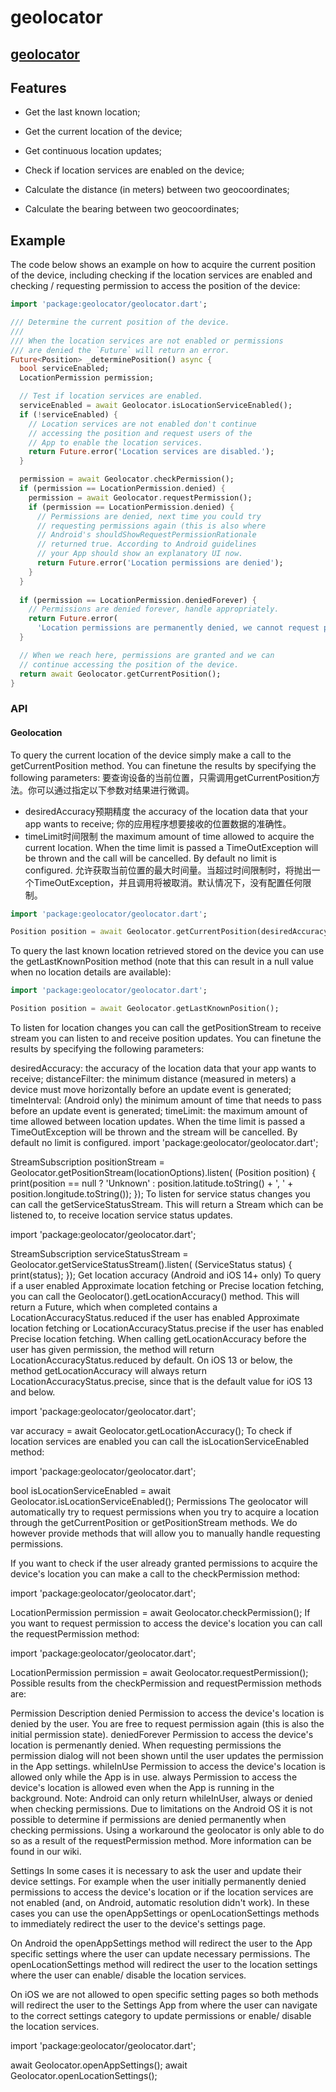 # geolocator

## [geolocator](https://pub.dev/packages/geolocator)

## Features

- Get the last known location;
- Get the current location of the device;
- Get continuous location updates;
- Check if location services are enabled on the device;
- Calculate the distance (in meters) between two geocoordinates;


- Calculate the bearing between two geocoordinates;

## Example 

The code below shows an example on how to acquire the current position of the device, including checking if the location services are enabled and checking / requesting permission to access the position of the device:

```dart
import 'package:geolocator/geolocator.dart';

/// Determine the current position of the device.
///
/// When the location services are not enabled or permissions
/// are denied the `Future` will return an error.
Future<Position> _determinePosition() async {
  bool serviceEnabled;
  LocationPermission permission;

  // Test if location services are enabled.
  serviceEnabled = await Geolocator.isLocationServiceEnabled();
  if (!serviceEnabled) {
    // Location services are not enabled don't continue
    // accessing the position and request users of the 
    // App to enable the location services.
    return Future.error('Location services are disabled.');
  }

  permission = await Geolocator.checkPermission();
  if (permission == LocationPermission.denied) {
    permission = await Geolocator.requestPermission();
    if (permission == LocationPermission.denied) {
      // Permissions are denied, next time you could try
      // requesting permissions again (this is also where
      // Android's shouldShowRequestPermissionRationale 
      // returned true. According to Android guidelines
      // your App should show an explanatory UI now.
      return Future.error('Location permissions are denied');
    }
  }
  
  if (permission == LocationPermission.deniedForever) {
    // Permissions are denied forever, handle appropriately. 
    return Future.error(
      'Location permissions are permanently denied, we cannot request permissions.');
  } 

  // When we reach here, permissions are granted and we can
  // continue accessing the position of the device.
  return await Geolocator.getCurrentPosition();
}

```

### API 

#### Geolocation

To query the current location of the device simply make a call to the getCurrentPosition method. You can finetune the results by specifying the following parameters:
要查询设备的当前位置，只需调用getCurrentPosition方法。你可以通过指定以下参数对结果进行微调。

- desiredAccuracy预期精度
  the accuracy of the location data that your app wants to receive;
  你的应用程序想要接收的位置数据的准确性。
- timeLimit时间限制
  the maximum amount of time allowed to acquire the current location. When the time limit is passed a TimeOutException will be thrown and the call will be cancelled. By default no limit is configured.
    允许获取当前位置的最大时间量。当超过时间限制时，将抛出一个TimeOutException，并且调用将被取消。默认情况下，没有配置任何限制。

```dart
import 'package:geolocator/geolocator.dart';

Position position = await Geolocator.getCurrentPosition(desiredAccuracy: LocationAccuracy.high);
```

To query the last known location retrieved stored on the device you can use the getLastKnownPosition method (note that this can result in a null value when no location details are available):

```dart
import 'package:geolocator/geolocator.dart';

Position position = await Geolocator.getLastKnownPosition();
```

To listen for location changes you can call the getPositionStream to receive stream you can listen to and receive position updates. You can finetune the results by specifying the following parameters:

desiredAccuracy: the accuracy of the location data that your app wants to receive;
distanceFilter: the minimum distance (measured in meters) a device must move horizontally before an update event is generated;
timeInterval: (Android only) the minimum amount of time that needs to pass before an update event is generated;
timeLimit: the maximum amount of time allowed between location updates. When the time limit is passed a TimeOutException will be thrown and the stream will be cancelled. By default no limit is configured.
import 'package:geolocator/geolocator.dart';

StreamSubscription<Position> positionStream = Geolocator.getPositionStream(locationOptions).listen(
    (Position position) {
        print(position == null ? 'Unknown' : position.latitude.toString() + ', ' + position.longitude.toString());
    });
To listen for service status changes you can call the getServiceStatusStream. This will return a Stream<ServiceStatus> which can be listened to, to receive location service status updates.

import 'package:geolocator/geolocator.dart';

StreamSubscription<ServiceStatus> serviceStatusStream = Geolocator.getServiceStatusStream().listen(
    (ServiceStatus status) {
        print(status);
    });
Get location accuracy (Android and iOS 14+ only) To query if a user enabled Approximate location fetching or Precise location fetching, you can call the Geolocator().getLocationAccuracy() method. This will return a Future<LocationAccuracyStatus>, which when completed contains a LocationAccuracyStatus.reduced if the user has enabled Approximate location fetching or LocationAccuracyStatus.precise if the user has enabled Precise location fetching. When calling getLocationAccuracy before the user has given permission, the method will return LocationAccuracyStatus.reduced by default. On iOS 13 or below, the method getLocationAccuracy will always return LocationAccuracyStatus.precise, since that is the default value for iOS 13 and below.

import 'package:geolocator/geolocator.dart';

var accuracy = await Geolocator.getLocationAccuracy();
To check if location services are enabled you can call the isLocationServiceEnabled method:

import 'package:geolocator/geolocator.dart';

bool isLocationServiceEnabled  = await Geolocator.isLocationServiceEnabled();
Permissions 
The geolocator will automatically try to request permissions when you try to acquire a location through the getCurrentPosition or getPositionStream methods. We do however provide methods that will allow you to manually handle requesting permissions.

If you want to check if the user already granted permissions to acquire the device's location you can make a call to the checkPermission method:

import 'package:geolocator/geolocator.dart';

LocationPermission permission = await Geolocator.checkPermission();
If you want to request permission to access the device's location you can call the requestPermission method:

import 'package:geolocator/geolocator.dart';

LocationPermission permission = await Geolocator.requestPermission();
Possible results from the checkPermission and requestPermission methods are:

Permission	Description
denied	Permission to access the device's location is denied by the user. You are free to request permission again (this is also the initial permission state).
deniedForever	Permission to access the device's location is permenantly denied. When requesting permissions the permission dialog will not been shown until the user updates the permission in the App settings.
whileInUse	Permission to access the device's location is allowed only while the App is in use.
always	Permission to access the device's location is allowed even when the App is running in the background.
Note: Android can only return whileInUser, always or denied when checking permissions. Due to limitations on the Android OS it is not possible to determine if permissions are denied permanently when checking permissions. Using a workaround the geolocator is only able to do so as a result of the requestPermission method. More information can be found in our wiki.

Settings 
In some cases it is necessary to ask the user and update their device settings. For example when the user initially permanently denied permissions to access the device's location or if the location services are not enabled (and, on Android, automatic resolution didn't work). In these cases you can use the openAppSettings or openLocationSettings methods to immediately redirect the user to the device's settings page.

On Android the openAppSettings method will redirect the user to the App specific settings where the user can update necessary permissions. The openLocationSettings method will redirect the user to the location settings where the user can enable/ disable the location services.

On iOS we are not allowed to open specific setting pages so both methods will redirect the user to the Settings App from where the user can navigate to the correct settings category to update permissions or enable/ disable the location services.

import 'package:geolocator/geolocator.dart';

await Geolocator.openAppSettings();
await Geolocator.openLocationSettings();